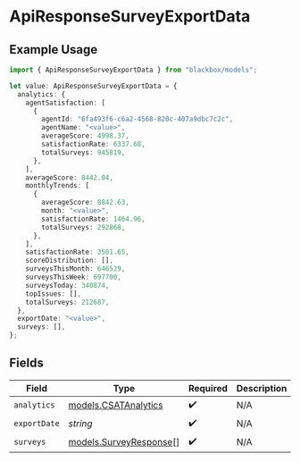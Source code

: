 # ApiResponseSurveyExportData

## Example Usage

```typescript
import { ApiResponseSurveyExportData } from "blackbox/models";

let value: ApiResponseSurveyExportData = {
  analytics: {
    agentSatisfaction: [
      {
        agentId: "6fa493f6-c6a2-4568-820c-407a9dbc7c2c",
        agentName: "<value>",
        averageScore: 4998.37,
        satisfactionRate: 6337.68,
        totalSurveys: 945819,
      },
    ],
    averageScore: 8442.04,
    monthlyTrends: [
      {
        averageScore: 8842.63,
        month: "<value>",
        satisfactionRate: 1464.96,
        totalSurveys: 292868,
      },
    ],
    satisfactionRate: 3501.65,
    scoreDistribution: [],
    surveysThisMonth: 646529,
    surveysThisWeek: 697700,
    surveysToday: 340874,
    topIssues: [],
    totalSurveys: 212687,
  },
  exportDate: "<value>",
  surveys: [],
};
```

## Fields

| Field                                                  | Type                                                   | Required                                               | Description                                            |
| ------------------------------------------------------ | ------------------------------------------------------ | ------------------------------------------------------ | ------------------------------------------------------ |
| `analytics`                                            | [models.CSATAnalytics](../models/csatanalytics.md)     | :heavy_check_mark:                                     | N/A                                                    |
| `exportDate`                                           | *string*                                               | :heavy_check_mark:                                     | N/A                                                    |
| `surveys`                                              | [models.SurveyResponse](../models/surveyresponse.md)[] | :heavy_check_mark:                                     | N/A                                                    |